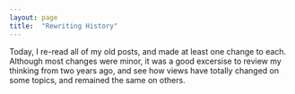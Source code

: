 ```yaml
---
layout: page
title:  "Rewriting History"
---
```


Today, I re-read all of my old posts, and made at least one change to each.  Although most changes were minor, it was a good excersise to review my thinking from two years ago, and see how views have totally changed on some topics, and remained the same on others.